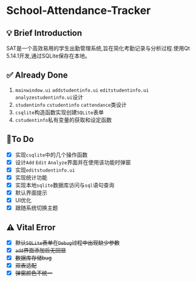 # **School-Attendance-Tracker**

## :bulb: Brief Introduction

SAT是一个高效易用的学生出勤管理系统,旨在简化考勤记录与分析过程.使用Qt 5.14.1开发,通过SQLite保存在本地。

## :white_check_mark: Already Done

1. `mainwindow.ui` `addstudentinfo.ui` `editstudentinfo.ui` `analyzestudentinfo.ui`设计
2. `studentinfo` `cstudentinfo` `cattendance`类设计
3. `csqlite`构造函数实现创建`SQLite`表单
4. `cstudentinfo`私有变量的获取和设定函数

## :memo:To Do

- [x] 实现`csqlite`中的几个操作函数
- [x] 设计`Add` `Edit` `Analyze`界面并在使用该功能时弹窗
- [x] 实现`editstudentinfo.ui`
- [x] 实现统计功能
- [x] 实现本地`sqlite`数据库访问与`sql`语句查询
- [x] 默认界面提示
- [x] UI优化
- [x] 跟随系统切换主题

## :warning: Vital Error

- [x] ~~默认`SQLite`表单在`Debug`过程中出现缺少参数~~
- [x] ~~`add`界面添加后无回显~~
- [x] ~~数据库存储bug~~
- [x] ~~双表适配~~
- [x] ~~弹窗颜色不统一~~
